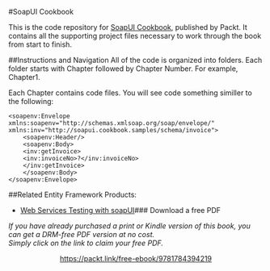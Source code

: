 #SoapUI Cookbook

This is the code repository for [SoapUI Cookbook](https://www.packtpub.com/web-development/soapui-cookbook?utm_source=github&utm_medium=repository&utm_campaign=9781784394219), published by Packt. It contains all the supporting project files necessary to work through the book from start to finish.

##Instructions and Navigation
All of the code is organized into folders. Each folder starts with Chapter followed by Chapter Number. For example, Chapter1.

Each Chapter contains code files. You will see code something similler to the following:
```
<soapenv:Envelope xmlns:soapenv="http://schemas.xmlsoap.org/soap/envelope/" xmlns:inv="http://soapui.cookbook.samples/schema/invoice">
    <soapenv:Header/>
    <soapenv:Body>
    <inv:getInvoice>
    <inv:invoiceNo>?</inv:invoiceNo>
    </inv:getInvoice>
    </soapenv:Body>
</soapenv:Envelope>
```

##Related Entity Framework Products:
* [Web Services Testing with soapUI](https://www.packtpub.com/web-development/web-services-testing-soapui?utm_source=github&utm_medium=repository&utm_campaign=9781849515665)### Download a free PDF

 <i>If you have already purchased a print or Kindle version of this book, you can get a DRM-free PDF version at no cost.<br>Simply click on the link to claim your free PDF.</i>
<p align="center"> <a href="https://packt.link/free-ebook/9781784394219">https://packt.link/free-ebook/9781784394219 </a> </p>